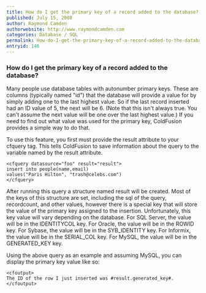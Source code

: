 ```yaml
---
title: How do I get the primary key of a record added to the database?
published: July 15, 2008
author: Raymond Camden
authorwebsite: http://www.raymondcamden.com
categories: Database / SQL
permalink: How-do-I-get-the-primary-key-of-a-record-added-to-the-database.html
entryid: 146
---
```


<h3>How do I get the primary key of a record added to the database?</h3>

<p>
Many people use database tables with autonumber primary keys. These are columns (typically named "id") that the database will provide a value for by simply adding one to the last highest value. So if the last record inserted had an ID value of 5, the next will be 6. (Note that this isn't always true. You can't assume the next value will be one over the last highest value.) If you need to find out what value was used for the primary key, ColdFusion provides a simple way to do that. 
</p>

<p>
To use this feature, you first must provide the result attribute to your cfquery tag. This tells ColdFusion to save information about the query to the variable named by the result attribute. 
</p>

<pre><code class="language-markup">&lt;cfquery datasource=&quot;foo&quot; result=&quot;result&quot;&gt;
insert into people(name,email)
values(&quot;Paris Hilton&quot;, &quot;trash@celebs.com&quot;)
&lt;/cfquery&gt;
</code></pre>

<p>
After running this query a structure named result will be created. Most of the keys of this structure are set, including the sql of the query, recordcount, and other values, however there is a special key that will store the value of the primary key assigned to the insertion. Unfortunately, this key value will vary depending on the database. For SQL Server, the value will be in the IDENTITYCOL key. For Oracle, the value will be in the ROWID key. For Sybase, the value will be in the SYB_IDENTITY key. For Informix, the value will be in the SERIAL_COL key. For MySQL, the value will be in the GENERATED_KEY key.
</p>

<p>
Using the above query as an example and assuming MySQL, you can display the primary key value like so:
</p>

<pre><code class="language-markup">&lt;cfoutput&gt;
The ID of the row I just inserted was #result.generated_key#.
&lt;/cfoutput&gt;
</code></pre>



